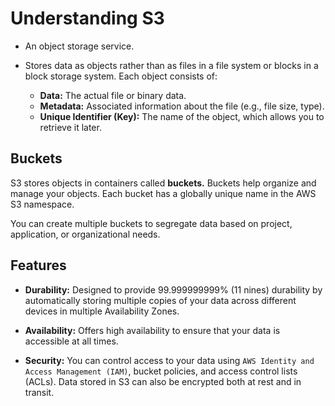 # Understanding S3

- An object storage service.

- Stores data as objects rather than as files in a file system or blocks in a block storage system. Each object consists of:
    - **Data:** The actual file or binary data.
    - **Metadata:** Associated information about the file (e.g., file size, type).
    - **Unique Identifier (Key):** The name of the object, which allows you to retrieve it later.

## Buckets

S3 stores objects in containers called **buckets.** Buckets help organize and manage your objects. Each bucket has a globally unique name in the AWS S3 namespace.

You can create multiple buckets to segregate data based on project, application, or organizational needs.

## Features

- **Durability:** Designed to provide 99.999999999% (11 nines) durability by automatically storing multiple copies of your data across different devices in multiple Availability Zones.

- **Availability:** Offers high availability to ensure that your data is accessible at all times.

- **Security:** You can control access to your data using `AWS Identity and Access Management (IAM)`, bucket policies, and access control lists (ACLs). Data stored in S3 can also be encrypted both at rest and in transit.